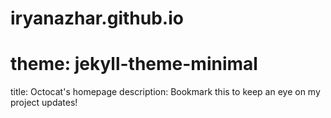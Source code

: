# iryanazhar.github.io
# theme: jekyll-theme-minimal
title: Octocat's homepage
description: Bookmark this to keep an eye on my project updates!
